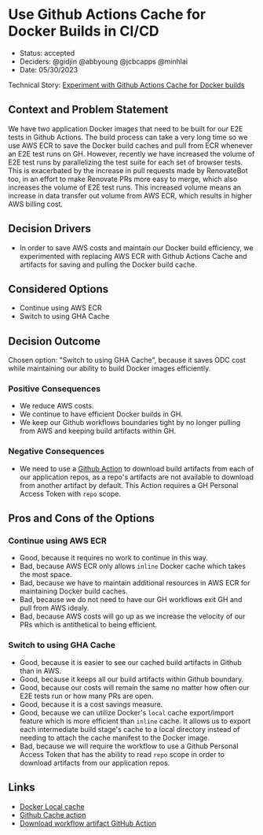 # Use Github Actions Cache for Docker Builds in CI/CD

* Status: accepted
* Deciders: @gidjin @abbyoung @jcbcapps @minhlai
* Date: 05/30/2023

Technical Story: [Experiment with Github Actions Cache for Docker builds](https://app.shortcut.com/orbit-truss/story/1949/experiment-with-github-actions-cache-for-docker-builds)

## Context and Problem Statement

We have two application Docker images that need to be built for our E2E tests in Github Actions. The build process can take a very long time so we use AWS ECR to save the Docker build caches and pull from ECR whenever an E2E test runs on GH. However, recently we have increased the volume of E2E test runs by parallelizing the test suite for each set of browser tests. This is exacerbated by the increase in pull requests made by RenovateBot too, in an effort to make Renovate PRs more easy to merge, which also increases the volume of E2E test runs. This increased volume means an increase in data transfer out volume from AWS ECR, which results in higher AWS billing cost.

## Decision Drivers

* In order to save AWS costs and maintain our Docker build efficiency, we experimented with replacing AWS ECR with Github Actions Cache and artifacts for saving and pulling the Docker build cache.

## Considered Options

* Continue using AWS ECR
* Switch to using GHA Cache

## Decision Outcome

Chosen option: "Switch to using GHA Cache", because it saves ODC cost while maintaining our ability to build Docker images efficiently.

### Positive Consequences

* We reduce AWS costs.
* We continue to have efficient Docker builds in GH.
* We keep our Github workflows boundaries tight by no longer pulling from AWS and keeping build artifacts within GH.
 

### Negative Consequences 

* We need to use a [Github Action](https://github.com/dawidd6/action-download-artifact) to download build artifacts from each of our application repos, as a repo's artifacts are not available to download from another artifact by default. This Action requires a GH Personal Access Token with `repo` scope.

## Pros and Cons of the Options

### Continue using AWS ECR

* Good, because it requires no work to continue in this way.
* Bad, because AWS ECR only allows `inline` Docker cache which takes the most space.
* Bad, because we have to maintain additional resources in AWS ECR for maintaining Docker build caches.
* Bad, because we do not need to have our GH workflows exit GH and pull from AWS idealy.
* Bad, because AWS costs will go up as we increase the velocity of our PRs which is antithetical to being efficient.

### Switch to using GHA Cache


* Good, because it is easier to see our cached build artifacts in Github than in AWS.
* Good, because it keeps all our build artifacts within Github boundary.
* Good, because our costs will remain the same no matter how often our E2E tests run or how many PRs are open.
* Good, because it is a cost savings measure.
* Good, because we can utilize Docker's `local` cache export/import feature which is more efficient than `inline` cache. It allows us to export each intermediate build stage's cache to a local directory instead of needing to attach the cache manifest to the Docker image.
* Bad, because we will require the workflow to use a Github Personal Access Token that has the ability to read `repo` scope in order to download artifacts from our application repos.

## Links

* [Docker Local cache](https://docs.docker.com/build/cache/backends/local/)
* [Github Cache action](https://github.com/actions/cache)
* [Download workflow artifact GitHub Action](https://github.com/dawidd6/action-download-artifact)

<!-- markdownlint-disable-file MD013 -->
